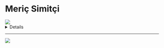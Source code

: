 # Meriç Simitçi

<img src="https://i.pinimg.com/736x/d7/a6/b2/d7a6b2a7f6d40cd95d4b76c28354cc0e.jpg" />

<details>
  <summary>Details</summary>

![](https://github-readme-stats.vercel.app/api?username=mericsimitci&theme=dark&hide_border=false&include_all_commits=true&count_private=true)<br/>
![](https://github-readme-streak-stats.herokuapp.com/?user=mericsimitci&theme=dark&hide_border=false)<br/>
![](https://github-readme-stats.vercel.app/api/top-langs/?username=mericsimitci&theme=dark&hide_border=false&include_all_commits=true&count_private=true&layout=compact)


![](https://github-profile-trophy.vercel.app/?username=mericsimitci&theme=radical&no-frame=true&no-bg=false&margin-w=4)


![](https://github-contributor-stats.vercel.app/api?username=mericsimitci&limit=5&theme=dark&combine_all_yearly_contributions=true)
</details>

---
[![](https://visitor-badge.laobi.icu/badge?page_id=mericsimitci.mericsimitci)](#)
